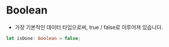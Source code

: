 # Boolean

* 가장 기본적인 데이터 타입으로써, true / false로 이루어져 있습니다.

```typescript
let isDone: boolean = false;
```



